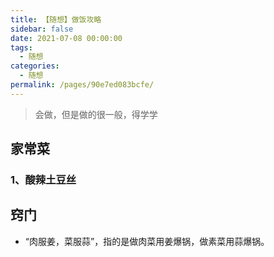 ```yaml
---
title: 【随想】做饭攻略
sidebar: false
date: 2021-07-08 00:00:00
tags: 
  - 随想
categories: 
  - 随想
permalink: /pages/90e7ed083bcfe/
---
```


> 会做，但是做的很一般，得学学
<!-- more -->
## 家常菜

### 1、酸辣土豆丝


## 窍门

- “肉服姜，菜服蒜”，指的是做肉菜用姜爆锅，做素菜用蒜爆锅。